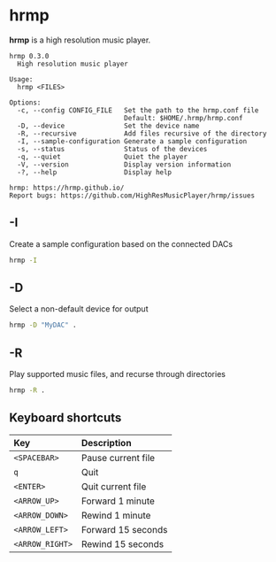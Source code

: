 # hrmp

**hrmp** is a high resolution music player.

```
hrmp 0.3.0
  High resolution music player

Usage:
  hrmp <FILES>

Options:
  -c, --config CONFIG_FILE   Set the path to the hrmp.conf file
                             Default: $HOME/.hrmp/hrmp.conf
  -D, --device               Set the device name
  -R, --recursive            Add files recursive of the directory
  -I, --sample-configuration Generate a sample configuration
  -s, --status               Status of the devices
  -q, --quiet                Quiet the player
  -V, --version              Display version information
  -?, --help                 Display help

hrmp: https://hrmp.github.io/
Report bugs: https://github.com/HighResMusicPlayer/hrmp/issues
```

## -I

Create a sample configuration based on the connected DACs


```sh
hrmp -I
```

## -D

Select a non-default device for output

```sh
hrmp -D "MyDAC" .
```

## -R

Play supported music files, and recurse through directories

```sh
hrmp -R .
```

## Keyboard shortcuts

| Key             | Description         |
| :-------------- | :------------------ |
| `<SPACEBAR>`    | Pause current file  |
| `q`             | Quit                |
| `<ENTER>`       | Quit current file   |
| `<ARROW_UP>`    | Forward 1 minute    |
| `<ARROW_DOWN>`  | Rewind 1 minute     |
| `<ARROW_LEFT>`  | Forward 15 seconds  |
| `<ARROW_RIGHT>` | Rewind 15 seconds   |
